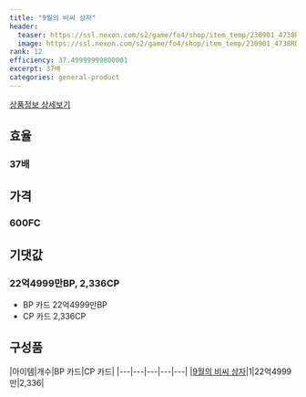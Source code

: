 ```yaml
---
title: "9월의 비씨 상자"
header:
  teaser: https://ssl.nexon.com/s2/game/fo4/shop/item_temp/230901_4738RN76AS92/201704157.png
  image: https://ssl.nexon.com/s2/game/fo4/shop/item_temp/230901_4738RN76AS92/201704157.png
rank: 12
efficiency: 37.49999999800001
excerpt: 37배
categories: general-product
---
```

[상품정보 상세보기](https://shop.fifaonline4.nexon.com/Shop/View?strPid=43225)

## 효율
### 37배
## 가격
### 600FC
## 기댓값
### 22억4999만BP, 2,336CP
  - BP 카드 22억4999만BP
  - CP 카드 2,336CP

## 구성품

|아이템|개수|BP 카드|CP 카드|
|---|---|---|---|---|
|[9월의 비씨 상자](/box/7232)|1|22억4999만|2,336|
